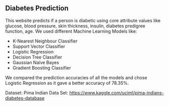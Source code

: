<h2> Diabetes Prediction </h2>
This website predicts if a person is diabetic using core attribute values like glucose, blood pressure, skin thickness, insulin, diabetes predigree function, age. We used different Machine Learning Models like:
<ul>
  <li>K-Nearest Neighbour Classifier</li>
  <li>Support Vector Classifier</li>
  <li>Logistic Regression</li>
  <li>Decision Tree Classifier</li>
  <li>Gaussian Naïve Bayes</li>
  <li>Gradient Boosting Classifier</li>
</ul>
We compared the prediction accuracies of all the models and chose Logistic Regression as it gave a better accuracy of 78.35%.

Dataset: Pima Indian Data Set: https://www.kaggle.com/uciml/pima-indians-diabetes-database
